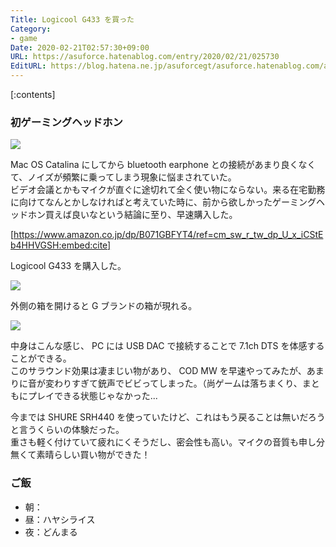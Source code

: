 ```yaml
---
Title: Logicool G433 を買った
Category:
- game
Date: 2020-02-21T02:57:30+09:00
URL: https://asuforce.hatenablog.com/entry/2020/02/21/025730
EditURL: https://blog.hatena.ne.jp/asuforcegt/asuforce.hatenablog.com/atom/entry/26006613516962680
---
```


[:contents]

###  初ゲーミングヘッドホン

<span itemtype="http://schema.org/Photograph" itemscope="itemscope"><img class="magnifiable" src="https://cdn-ak.f.st-hatena.com/images/fotolife/a/asuforcegt/20200807/20200807141929.jpg" itemprop="image"></span>

Mac OS Catalina にしてから bluetooth earphone との接続があまり良くなくて、ノイズが頻繁に乗ってしまう現象に悩まされていた。  
ビデオ会議とかもマイクが直ぐに途切れて全く使い物にならない。来る在宅勤務に向けてなんとかしなければと考えていた時に、前から欲しかったゲーミングヘッドホン買えば良いなという結論に至り、早速購入した。

[https://www.amazon.co.jp/dp/B071GBFYT4/ref=cm_sw_r_tw_dp_U_x_iCStEb4HHVGSH:embed:cite]

Logicool G433 を購入した。  

<span itemtype="http://schema.org/Photograph" itemscope="itemscope"><img class="magnifiable" src="https://cdn-ak.f.st-hatena.com/images/fotolife/a/asuforcegt/20200807/20200807141935.jpg" itemprop="image"></span>

外側の箱を開けると G ブランドの箱が現れる。

<span itemtype="http://schema.org/Photograph" itemscope="itemscope"><img class="magnifiable" src="https://cdn-ak.f.st-hatena.com/images/fotolife/a/asuforcegt/20200807/20200807141942.jpg" itemprop="image"></span>

中身はこんな感じ、 PC には USB DAC で接続することで 7.1ch DTS を体感することができる。  
このサラウンド効果は凄まじい物があり、 COD MW を早速やってみたが、あまりに音が変わりすぎて銃声でビビってしまった。（尚ゲームは落ちまくり、まともにプレイできる状態じゃなかった...

今までは SHURE SRH440 を使っていたけど、これはもう戻ることは無いだろうと言うくらいの体験だった。  
重さも軽く付けていて疲れにくそうだし、密会性も高い。マイクの音質も申し分無くて素晴らしい買い物ができた！

### ご飯

- 朝：
- 昼：ハヤシライス
- 夜：どんまる
